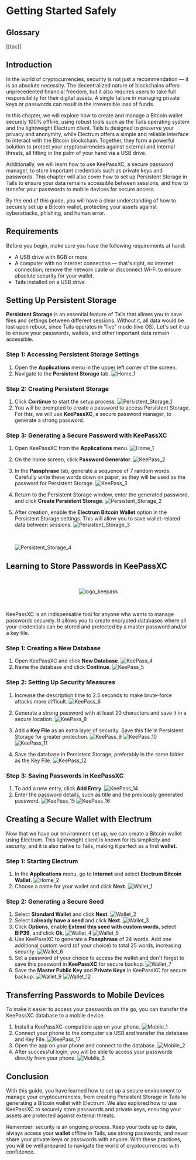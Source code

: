 # Getting Started Safely

## Glossary

[[toc]]

## Introduction

In the world of cryptocurrencies, security is not just a recommendation — it is
an absolute necessity. The decentralized nature of blockchains offers
unprecedented financial freedom, but it also requires users to take full
responsibility for their digital assets. A single failure in managing private
keys or passwords can result in the irreversible loss of funds.

In this chapter, we will explore how to create and manage a Bitcoin wallet
securely 100% offline, using robust tools such as the Tails operating system and
the lightweight Electrum client. Tails is designed to preserve your privacy and
anonymity, while Electrum offers a simple and reliable interface to interact
with the Bitcoin blockchain. Together, they form a powerful solution to protect
your cryptocurrencies against external and internal threats, all fitting in the
palm of your hand via a USB drive.

Additionally, we will learn how to use KeePassXC, a secure password manager, to
store important credentials such as private keys and passwords. This chapter
will also cover how to set up Persistent Storage in Tails to ensure your data
remains accessible between sessions, and how to transfer your passwords to
mobile devices for secure access.

By the end of this guide, you will have a clear understanding of how to securely
set up a Bitcoin wallet, protecting your assets against cyberattacks, phishing,
and human error.

## Requirements

Before you begin, make sure you have the following requirements at hand:

- A USB drive with 8GB or more
- A computer with no internet connection — that's right, no internet connection;
  remove the network cable or disconnect Wi-Fi to ensure absolute security for
  your wallet.
- Tails installed on a USB drive

## Setting Up Persistent Storage

**Persistent Storage** is an essential feature of Tails that allows you to save
files and settings between different sessions. Without it, all data would be
lost upon reboot, since Tails operates in "live" mode (live OS). Let's set it up
to ensure your passwords, wallets, and other important data remain accessible.

### Step 1: Accessing Persistent Storage Settings

1. Open the **Applications** menu in the upper left corner of the screen.
2. Navigate to the **Persistent Storage** tab.
   ![Home_1](https://raw.githubusercontent.com/Do-nada-ao-tudo/RepoStaticFile/refs/heads/main/defi-for-beginners/foundations/getting-started/Home_1.png)

### Step 2: Creating Persistent Storage

1. Click **Continue** to start the setup process.
   ![Persistent_Storage_1](https://raw.githubusercontent.com/Do-nada-ao-tudo/RepoStaticFile/refs/heads/main/defi-for-beginners/foundations/getting-started/PersistentStorage_1.png)
2. You will be prompted to create a password to access Persistent Storage. For
   this, we will use **KeePassXC**, a secure password manager, to generate a
   strong password.

### Step 3: Generating a Secure Password with KeePassXC

1. Open KeePassXC from the **Applications** menu.
   ![Home_1](https://raw.githubusercontent.com/Do-nada-ao-tudo/RepoStaticFile/refs/heads/main/defi-for-beginners/foundations/getting-started/Home_1.png)
2. On the home screen, click **Password Generator**.
   ![KeePass_2](https://raw.githubusercontent.com/Do-nada-ao-tudo/RepoStaticFile/refs/heads/main/defi-for-beginners/foundations/getting-started/KeePass_2.png)
3. In the **Passphrase** tab, generate a sequence of 7 random words. Carefully
   write these words down on paper, as they will be used as the password for
   Persistent Storage.
   ![KeePass_3](https://raw.githubusercontent.com/Do-nada-ao-tudo/RepoStaticFile/refs/heads/main/defi-for-beginners/foundations/getting-started/KeePass_3.png)

4. Return to the Persistent Storage window, enter the generated password, and
   click **Create Persistent Storage**.
   ![Persistent_Storage_2](https://raw.githubusercontent.com/Do-nada-ao-tudo/RepoStaticFile/refs/heads/main/defi-for-beginners/foundations/getting-started/PersistentStorage_2.png)

5. After creation, enable the **Electrum Bitcoin Wallet** option in the
   Persistent Storage settings. This will allow you to save wallet-related data
   between sessions.
   ![Persistent_Storage_3](https://raw.githubusercontent.com/Do-nada-ao-tudo/RepoStaticFile/refs/heads/main/defi-for-beginners/foundations/getting-started/PersistentStorage_3.png)

    <br />

   ![Persistent_Storage_4](https://raw.githubusercontent.com/Do-nada-ao-tudo/RepoStaticFile/refs/heads/main/defi-for-beginners/foundations/getting-started/PersistentStorage_4.png)

## Learning to Store Passwords in KeePassXC

<br />

<p align="center">
    <img src="https://raw.githubusercontent.com/Do-nada-ao-tudo/RepoStaticFile/refs/heads/main/logo.png" alt="logo_keepass">
</p>

<br />

KeePassXC is an indispensable tool for anyone who wants to manage passwords
securely. It allows you to create encrypted databases where all your credentials
can be stored and protected by a master password and/or a key file.

### Step 1: Creating a New Database

1. Open KeePassXC and click **New Database**.
   ![KeePass_4](https://raw.githubusercontent.com/Do-nada-ao-tudo/RepoStaticFile/refs/heads/main/defi-for-beginners/foundations/getting-started/KeePass_4.png)
2. Name the database and click **Continue**.
   ![KeePass_5](https://raw.githubusercontent.com/Do-nada-ao-tudo/RepoStaticFile/refs/heads/main/defi-for-beginners/foundations/getting-started/KeePass_5.png)

### Step 2: Setting Up Security Measures

1. Increase the description time to 2.5 seconds to make brute-force attacks more
   difficult.
   ![KeePass_6](https://raw.githubusercontent.com/Do-nada-ao-tudo/RepoStaticFile/refs/heads/main/defi-for-beginners/foundations/getting-started/KeePass_6.png)
2. Generate a strong password with at least 20 characters and save it in a
   secure location.
   ![KeePass_8](https://raw.githubusercontent.com/Do-nada-ao-tudo/RepoStaticFile/refs/heads/main/defi-for-beginners/foundations/getting-started/KeePass_8.png)
3. Add a **Key File** as an extra layer of security. Save this file in
   Persistent Storage for greater protection.
   ![KeePass_9](https://raw.githubusercontent.com/Do-nada-ao-tudo/RepoStaticFile/refs/heads/main/defi-for-beginners/foundations/getting-started/KeePass_9.png)
   ![KeePass_10](https://raw.githubusercontent.com/Do-nada-ao-tudo/RepoStaticFile/refs/heads/main/defi-for-beginners/foundations/getting-started/KeePass_10.png)
   ![KeePass_11](https://raw.githubusercontent.com/Do-nada-ao-tudo/RepoStaticFile/refs/heads/main/defi-for-beginners/foundations/getting-started/KeePass_11.png)

4. Save the database in Persistent Storage, preferably in the same folder as the
   Key File.
   ![KeePass_12](https://raw.githubusercontent.com/Do-nada-ao-tudo/RepoStaticFile/refs/heads/main/defi-for-beginners/foundations/getting-started/KeePass_12.png)

### Step 3: Saving Passwords in KeePassXC

1. To add a new entry, click **Add Entry**.
   ![KeePass_14](https://raw.githubusercontent.com/Do-nada-ao-tudo/RepoStaticFile/refs/heads/main/defi-for-beginners/foundations/getting-started/KeePass_14.png)
2. Enter the password details, such as title and the previously generated
   password.
   ![KeePass_15](https://raw.githubusercontent.com/Do-nada-ao-tudo/RepoStaticFile/refs/heads/main/defi-for-beginners/foundations/getting-started/KeePass_15.png)
   ![KeePass_16](https://raw.githubusercontent.com/Do-nada-ao-tudo/RepoStaticFile/refs/heads/main/defi-for-beginners/foundations/getting-started/KeePass_16.png)

## Creating a Secure Wallet with Electrum

Now that we have our environment set up, we can create a Bitcoin wallet using
Electrum. This lightweight client is known for its simplicity and security, and
it is also native to Tails, making it perfect as a first **wallet**.

### Step 1: Starting Electrum

1. In the **Applications** menu, go to **Internet** and select **Electrum
   Bitcoin Wallet**.
   ![Home_2](https://raw.githubusercontent.com/Do-nada-ao-tudo/RepoStaticFile/refs/heads/main/defi-for-beginners/foundations/getting-started/Home_2.png)
2. Choose a name for your wallet and click **Next**.
   ![Wallet_1](https://raw.githubusercontent.com/Do-nada-ao-tudo/RepoStaticFile/refs/heads/main/defi-for-beginners/foundations/getting-started/Wallet_1.png)

### Step 2: Generating a Secure Seed

1. Select **Standard Wallet** and click **Next**.
   ![Wallet_2](https://raw.githubusercontent.com/Do-nada-ao-tudo/RepoStaticFile/refs/heads/main/defi-for-beginners/foundations/getting-started/Wallet_2.png)
2. Select **I already have a seed** and click **Next**.
   ![Wallet_3](https://raw.githubusercontent.com/Do-nada-ao-tudo/RepoStaticFile/refs/heads/main/defi-for-beginners/foundations/getting-started/Wallet_3.png)
3. Click **Options**, enable **Extend this seed with custom words**, select
   **BIP39**, and click **Ok**.
   ![Wallet_4](https://raw.githubusercontent.com/Do-nada-ao-tudo/RepoStaticFile/refs/heads/main/defi-for-beginners/foundations/getting-started/Wallet_4.png)
   ![Wallet_5](https://raw.githubusercontent.com/Do-nada-ao-tudo/RepoStaticFile/refs/heads/main/defi-for-beginners/foundations/getting-started/Wallet_5.png)
4. Use KeePassXC to generate a **Passphrase** of 24 words. Add one additional
   custom word (of your choice) to total 25 words, increasing security.
   ![Wallet_6](https://raw.githubusercontent.com/Do-nada-ao-tudo/RepoStaticFile/refs/heads/main/defi-for-beginners/foundations/getting-started/Wallet_6.png)
5. Set a password of your choice to access the wallet and don't forget to save
   this password in **KeePassXC** for secure backup.
   ![Wallet_7](https://raw.githubusercontent.com/Do-nada-ao-tudo/RepoStaticFile/refs/heads/main/defi-for-beginners/foundations/getting-started/Wallet_7.png)
6. Save the **Master Public Key** and **Private Keys** in KeePassXC for secure
   backup.
   ![Wallet_9](https://raw.githubusercontent.com/Do-nada-ao-tudo/RepoStaticFile/refs/heads/main/defi-for-beginners/foundations/getting-started/Wallet_9.png)
   ![Wallet_12](https://raw.githubusercontent.com/Do-nada-ao-tudo/RepoStaticFile/refs/heads/main/defi-for-beginners/foundations/getting-started/Wallet_12.png)

## Transferring Passwords to Mobile Devices

To make it easier to access your passwords on the go, you can transfer the
KeePassXC database to a mobile device.

1. Install a KeePassXC-compatible app on your phone.
   ![Mobile_1](https://raw.githubusercontent.com/Do-nada-ao-tudo/RepoStaticFile/refs/heads/main/defi-for-beginners/foundations/getting-started/Mobile_1.png)
2. Connect your phone to the computer via USB and transfer the database and Key
   File.
   ![KeePass_17](https://raw.githubusercontent.com/Do-nada-ao-tudo/RepoStaticFile/refs/heads/main/defi-for-beginners/foundations/getting-started/KeePass_17.png)
3. Open the app on your phone and connect to the database.
   ![Mobile_2](https://raw.githubusercontent.com/Do-nada-ao-tudo/RepoStaticFile/refs/heads/main/defi-for-beginners/foundations/getting-started/Mobile_2.png)
4. After successful login, you will be able to access your passwords directly
   from your phone.
   ![Mobile_3](https://raw.githubusercontent.com/Do-nada-ao-tudo/RepoStaticFile/refs/heads/main/defi-for-beginners/foundations/getting-started/Mobile_3.png)

## Conclusion

With this guide, you have learned how to set up a secure environment to manage
your cryptocurrencies, from creating Persistent Storage in Tails to generating a
Bitcoin wallet with Electrum. We also explored how to use KeePassXC to securely
store passwords and private keys, ensuring your assets are protected against
external threats.

Remember: security is an ongoing process. Keep your tools up to date, always
access your **wallet** offline in Tails, use strong passwords, and never share
your private keys or passwords with anyone. With these practices, you will be
well prepared to navigate the world of cryptocurrencies with confidence.
